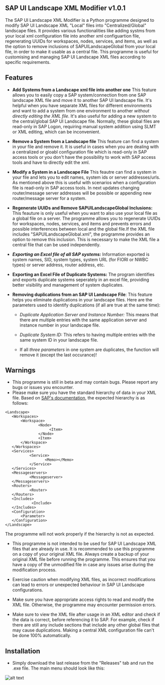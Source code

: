 
## SAP UI Landscape XML Modifier v1.0.1

The SAP UI Landscape XML Modifier is a Python programme designed to modify SAP UI Landscape XML "Local" files into "Centralized/Global" landscape files. It provides various functionalities like adding systms from your local xml configuration file into another xml configuartion file, regenerating UUIDs for workspaces, nodes, services, and items, as well as the option to remove inclusions of SAPUILandscapeGlobal from your local file, in order to make it usable as a central file. This programme is useful for customising and managing SAP UI Landscape XML files according to specific requirements.




## Features

- **Add Systems from a Landscape xml file into another one** This feature allows you to easily copy a SAP system/connection from one SAP landscape XML file and move it to another SAP UI landscape file. It's helpful when you have separate XML files for different environments and want to add a system from one environment to another *without directly editing the XML file*. It's also useful for adding a new system to the central/global SAP UI Landscape file. Normally, these global files are read-only in SAP Logon, requiring manual system addition using SLMT or XML editing, which can be inconvenient. 

- **Remove a System from a Landscape file** This feature can find a system in your file and remove it. It is useful in cases when you are dealing with a centralized or gloabl configuration file which is read-only in SAP access tools or you don't have the possibility to work with SAP access tools and have to directly edit the xml.

- **Modify a System in a Landscape File** This feautre can find a system in your file and lets you to edit names, system ids or server addresses/urls. As mentioned above this is useful with scenarios when a configuration file is read-only in SAP access tools. In next updates changing router/message server addresses will be possible or appending new router/message server for a system. 

- **Regenerate UUIDs and Remove SAPUILandscapeGlobal Inclusions:** This feauture is only useful when you want to also use your local file as a global file on a server. The programme allows you to regenerate UUIDs for workspaces, nodes, services, and items and  prevents errors and possible interferences between local and the global file.If the XML file includes "SAPUILandscapeGlobal.xml", the programme provides an option to remove this inclusion. This is necessary to make the XML file a central file that can be used independently.

- ***Exporting an Excel file of all SAP systems:*** Information exported is  system names, SID, system types, system URL (for FIORI or NWBC types) or server address, router address, etc.

- **Exporting an Excel File of Duplicate Systems:** The program identifies and exports duplicate systems seperately in an excel file, providing better visibility and management of system duplicates.

- **Removing duplications from an SAP UI Landscape File**: This feature helps you eliminate duplications in your landscape files. Here are the parameters used to identify duplications (if all are true at the same time):

  - *Duplicate Application Server and Instance Number:* This means that there are multiple entries with the same application server and instance number in your landscape file.

  - *Duplicate System ID:* This refers to having multiple entries with the same system ID in your landscape file.
    
  - If all *three parameters* in one system are duplicates, the function will remove it (except the last occurance)!


## Warnings

- This programme is still in beta and may contain bugs. Please report any bugs or issues you encounter.
- Please make sure you have the standard hierarchy of data in your XML file. Based on [SAP's documentation](https://www.bing.com/ck/a?!&&p=e846a0c56aad6c19JmltdHM9MTY4Njg3MzYwMCZpZ3VpZD0yMWE5YzQxMS05MzNmLTYzOWQtMGRkMy1kNmY5OTIwNzYyZDYmaW5zaWQ9NTE5Nw&ptn=3&hsh=3&fclid=21a9c411-933f-639d-0dd3-d6f9920762d6&psq=sap+ui+landscape+file+configuration+&u=a1aHR0cHM6Ly9oZWxwLnNhcC5jb20vZG9jL2RmNWY3NTJlYjQwMDRiMmM5ZWNhYjc2OWM5ZjcxMjA4Lzc2MC4wMS9lbi1VUy9zYXBfdWlfbGFuZHNjYXBlX2NvbmZfZ3VpZGUucGRm&ntb=1), the expected hierarchy is as follows:
```
<Landscape>
   <Workspaces>
       <Workspace>
               <Node>
                    <Item>
               </Node>
               <Item>
       </Workspace>   
   </Workspaces>
   <Services>
           <Service>
                  <Memo></Memo>
           </Service>
   </Services>
   <Messageservers>
           <Messageserver>
   </Messageservers> 
   <Routers>
           <Router>
   </Routers>
   <Includes>
            <Include>
   </Includes>
   <Configuration>
       <Parameter> 
   </Configuration> 
</Landscape>
```

The programme will not work properly if the hierarchy is not as expected.


- This programme is not intended to be used for SAP UI Landscape XML files that are already in use. It is recommended to
use this programme on a copy of your original XML file. Always create a backup of your original XML file before running the programme. This ensures that you have a copy of the unmodified file in case any issues arise during the modification process.

- Exercise caution when modifying XML files, as incorrect modifications can lead to errors or unexpected behaviour in SAP UI Landscape configurations.

- Make sure you have appropriate access rights to read and modify the XML file. Otherwise, the programme may encounter permission errors.

- Make sure to view the XML file after usage in an XML editor and check if the data is correct, before referencing it to SAP. For example, check if there are still any include sections that include any other global files that may cause duplications. Making a central XML configuration file can't be done 100% automatically.


## Installation


- Simply download the last release from the "Releases" tab and run the .exe file. The main menu should look like this:
  
![alt text](https://github.com/parhamrahmani/SAP-UI-Landscape-XML-Modifier/blob/master/Screenshot%202023-08-24%20130119.png)



